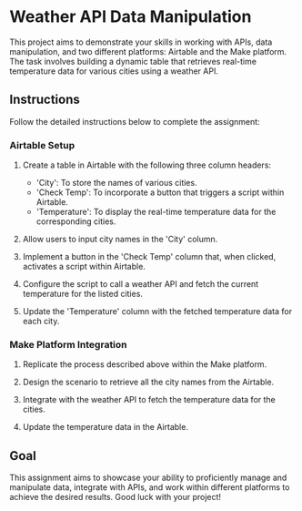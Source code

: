  # Weather API Data Manipulation

This project aims to demonstrate your skills in working with APIs, data manipulation, and two different platforms: Airtable and the Make platform. The task involves building a dynamic table that retrieves real-time temperature data for various cities using a weather API.

## Instructions

Follow the detailed instructions below to complete the assignment:

### Airtable Setup

1. Create a table in Airtable with the following three column headers:
   - 'City': To store the names of various cities.
   - 'Check Temp': To incorporate a button that triggers a script within Airtable.
   - 'Temperature': To display the real-time temperature data for the corresponding cities.

2. Allow users to input city names in the 'City' column.

3. Implement a button in the 'Check Temp' column that, when clicked, activates a script within Airtable.

4. Configure the script to call a weather API and fetch the current temperature for the listed cities.

5. Update the 'Temperature' column with the fetched temperature data for each city.

### Make Platform Integration

1. Replicate the process described above within the Make platform.

2. Design the scenario to retrieve all the city names from the Airtable.

3. Integrate with the weather API to fetch the temperature data for the cities.

4. Update the temperature data in the Airtable.

## Goal

This assignment aims to showcase your ability to proficiently manage and manipulate data, integrate with APIs, and work within different platforms to achieve the desired results. Good luck with your project!

